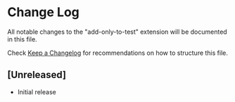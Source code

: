 # Change Log

All notable changes to the "add-only-to-test" extension will be documented in this file.

Check [Keep a Changelog](http://keepachangelog.com/) for recommendations on how to structure this file.

## [Unreleased]

- Initial release